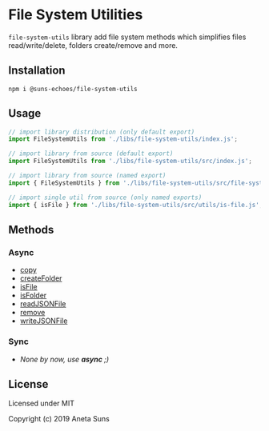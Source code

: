 File System Utilities
=====================

`file-system-utils` library add file system methods which simplifies files read/write/delete, folders create/remove and more.


Installation
------------

`npm i @suns-echoes/file-system-utils`


Usage
-----

```js
// import library distribution (only default export)
import FileSystemUtils from './libs/file-system-utils/index.js';
```

```js
// import library from source (default export)
import FileSystemUtils from './libs/file-system-utils/src/index.js';
```

```js
// import library from source (named export)
import { FileSystemUtils } from './libs/file-system-utils/src/file-system-utils.js';
```

```js
// import single util from source (only named exports)
import { isFile } from './libs/file-system-utils/src/utils/is-file.js';
```


Methods
-------

### Async

* [copy](./docs/utils/copy.md)
* [createFolder](./docs/utils/create-folder.md)
* [isFile](./docs/utils/is-file.md)
* [isFolder](./docs/utils/is-folder.md)
* [readJSONFile](./docs/utils/read-json-file.md)
* [remove](./docs/utils/remove.md)
* [writeJSONFile](./docs/utils/write-json-file.md)

### Sync

* *None by now, use **async** ;)*


License
-------

Licensed under MIT

Copyright (c) 2019 Aneta Suns

